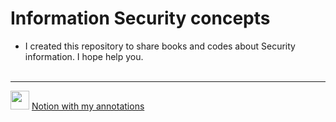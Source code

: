 # Information Security concepts<br>
* I created this repository to share books and codes about Security information. I hope help you.<br><br>
___
<img src="https://user-images.githubusercontent.com/62820717/107599430-3d0c9780-6bff-11eb-89ef-0ee9990e51d9.png" height="30">
<a href="https://www.notion.so/Security-information-concepts-b2f5c4e38b1a4c7abdef9ac13093279c">Notion with my annotations</a> 
